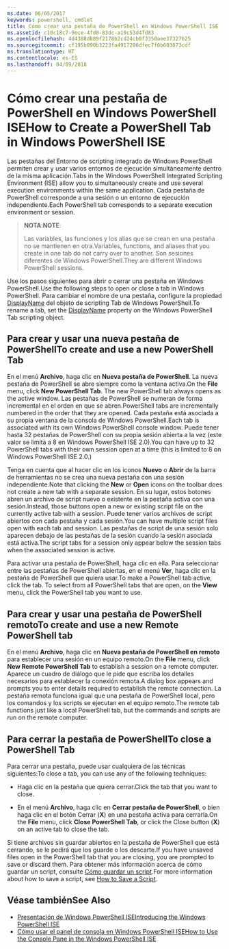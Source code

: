 ```yaml
---
ms.date: 06/05/2017
keywords: powershell, cmdlet
title: Cómo crear una pestaña de PowerShell en Windows PowerShell ISE
ms.assetid: c10c18c7-9ece-4fd0-83dc-a19c53d4fd83
ms.openlocfilehash: 4d4388d889f2178b2cd24cb0f3350aee37327625
ms.sourcegitcommit: cf195b090b3223fa4917206dfec7f0b603873cdf
ms.translationtype: HT
ms.contentlocale: es-ES
ms.lasthandoff: 04/09/2018
---
```

# <a name="how-to-create-a-powershell-tab-in-windows-powershell-ise"></a><span data-ttu-id="79eb6-103">Cómo crear una pestaña de PowerShell en Windows PowerShell ISE</span><span class="sxs-lookup"><span data-stu-id="79eb6-103">How to Create a PowerShell Tab in Windows PowerShell ISE</span></span>

<span data-ttu-id="79eb6-104">Las pestañas del Entorno de scripting integrado de Windows PowerShell permiten crear y usar varios entornos de ejecución simultáneamente dentro de la misma aplicación.</span><span class="sxs-lookup"><span data-stu-id="79eb6-104">Tabs in the Windows PowerShell Integrated Scripting Environment (ISE) allow you to simultaneously create and use several execution environments within the same application.</span></span>
<span data-ttu-id="79eb6-105">Cada pestaña de PowerShell corresponde a una sesión o un entorno de ejecución independiente.</span><span class="sxs-lookup"><span data-stu-id="79eb6-105">Each PowerShell tab corresponds to a separate execution environment or session.</span></span>

> <span data-ttu-id="79eb6-106">**NOTA**:</span><span class="sxs-lookup"><span data-stu-id="79eb6-106">**NOTE**:</span></span>
>
> <span data-ttu-id="79eb6-107">Las variables, las funciones y los alias que se crean en una pestaña no se mantienen en otra.</span><span class="sxs-lookup"><span data-stu-id="79eb6-107">Variables, functions, and aliases that you create in one tab do not carry over to another.</span></span> <span data-ttu-id="79eb6-108">Son sesiones diferentes de Windows PowerShell.</span><span class="sxs-lookup"><span data-stu-id="79eb6-108">They are different Windows PowerShell sessions.</span></span>

<span data-ttu-id="79eb6-109">Use los pasos siguientes para abrir o cerrar una pestaña en Windows PowerShell.</span><span class="sxs-lookup"><span data-stu-id="79eb6-109">Use the following steps to open or close a tab in Windows PowerShell.</span></span>
<span data-ttu-id="79eb6-110">Para cambiar el nombre de una pestaña, configure la propiedad [DisplayName](The-PowerShellTab-Object.md#displayname) del objeto de scripting Tab de Windows PowerShell.</span><span class="sxs-lookup"><span data-stu-id="79eb6-110">To rename a tab, set the [DisplayName](The-PowerShellTab-Object.md#displayname) property on the Windows PowerShell Tab scripting object.</span></span>

## <a name="to-create-and-use-a-new-powershell-tab"></a><span data-ttu-id="79eb6-111">Para crear y usar una nueva pestaña de PowerShell</span><span class="sxs-lookup"><span data-stu-id="79eb6-111">To create and use a new PowerShell Tab</span></span>

<span data-ttu-id="79eb6-112">En el menú **Archivo**, haga clic en **Nueva pestaña de PowerShell**. La nueva pestaña de PowerShell se abre siempre como la ventana activa.</span><span class="sxs-lookup"><span data-stu-id="79eb6-112">On the **File** menu, click **New PowerShell Tab**. The new PowerShell tab always opens as the active window.</span></span>
<span data-ttu-id="79eb6-113">Las pestañas de PowerShell se numeran de forma incremental en el orden en que se abren.</span><span class="sxs-lookup"><span data-stu-id="79eb6-113">PowerShell tabs are incrementally numbered in the order that they are opened.</span></span>
<span data-ttu-id="79eb6-114">Cada pestaña está asociada a su propia ventana de la consola de Windows PowerShell.</span><span class="sxs-lookup"><span data-stu-id="79eb6-114">Each tab is associated with its own Windows PowerShell console window.</span></span>
<span data-ttu-id="79eb6-115">Puede tener hasta 32 pestañas de PowerShell con su propia sesión abierta a la vez (este valor se limita a 8 en Windows PowerShell ISE 2.0).</span><span class="sxs-lookup"><span data-stu-id="79eb6-115">You can have up to 32 PowerShell tabs with their own session open at a time (this is limited to 8 on Windows PowerShell ISE 2.0.)</span></span>

<span data-ttu-id="79eb6-116">Tenga en cuenta que al hacer clic en los iconos **Nuevo** o **Abrir** de la barra de herramientas no se crea una nueva pestaña con una sesión independiente.</span><span class="sxs-lookup"><span data-stu-id="79eb6-116">Note that clicking the **New** or **Open** icons on the toolbar does not create a new tab with a separate session.</span></span>
<span data-ttu-id="79eb6-117">En su lugar, estos botones abren un archivo de script nuevo o existente en la pestaña activa con una sesión.</span><span class="sxs-lookup"><span data-stu-id="79eb6-117">Instead, those buttons open a new or existing script file on the currently active tab with a session.</span></span>
<span data-ttu-id="79eb6-118">Puede tener varios archivos de script abiertos con cada pestaña y cada sesión.</span><span class="sxs-lookup"><span data-stu-id="79eb6-118">You can have multiple script files open with each tab and session.</span></span>
<span data-ttu-id="79eb6-119">Las pestañas de script de una sesión solo aparecen debajo de las pestañas de la sesión cuando la sesión asociada está activa.</span><span class="sxs-lookup"><span data-stu-id="79eb6-119">The script tabs for a session only appear below the session tabs when the associated session is active.</span></span>

<span data-ttu-id="79eb6-120">Para activar una pestaña de PowerShell, haga clic en ella. Para seleccionar entre las pestañas de PowerShell abiertas, en el menú **Ver**, haga clic en la pestaña de PowerShell que quiera usar.</span><span class="sxs-lookup"><span data-stu-id="79eb6-120">To make a PowerShell tab active, click the tab. To select from all PowerShell tabs that are open, on the **View** menu, click the PowerShell tab you want to use.</span></span>

## <a name="to-create-and-use-a-new-remote-powershell-tab"></a><span data-ttu-id="79eb6-121">Para crear y usar una pestaña de PowerShell remoto</span><span class="sxs-lookup"><span data-stu-id="79eb6-121">To create and use a new Remote PowerShell tab</span></span>

<span data-ttu-id="79eb6-122">En el menú **Archivo**, haga clic en **Nueva pestaña de PowerShell en remoto** para establecer una sesión en un equipo remoto.</span><span class="sxs-lookup"><span data-stu-id="79eb6-122">On the **File** menu, click **New Remote PowerShell Tab** to establish a session on a remote computer.</span></span>
<span data-ttu-id="79eb6-123">Aparece un cuadro de diálogo que le pide que escriba los detalles necesarios para establecer la conexión remota.</span><span class="sxs-lookup"><span data-stu-id="79eb6-123">A dialog box appears and prompts you to enter details required to establish the remote connection.</span></span>
<span data-ttu-id="79eb6-124">La pestaña remota funciona igual que una pestaña de PowerShell local, pero los comandos y los scripts se ejecutan en el equipo remoto.</span><span class="sxs-lookup"><span data-stu-id="79eb6-124">The remote tab functions just like a local PowerShell tab, but the commands and scripts are run on the remote computer.</span></span>

## <a name="to-close-a-powershell-tab"></a><span data-ttu-id="79eb6-125">Para cerrar la pestaña de PowerShell</span><span class="sxs-lookup"><span data-stu-id="79eb6-125">To close a PowerShell Tab</span></span>

<span data-ttu-id="79eb6-126">Para cerrar una pestaña, puede usar cualquiera de las técnicas siguientes:</span><span class="sxs-lookup"><span data-stu-id="79eb6-126">To close a tab, you can use any of the following techniques:</span></span>

- <span data-ttu-id="79eb6-127">Haga clic en la pestaña que quiera cerrar.</span><span class="sxs-lookup"><span data-stu-id="79eb6-127">Click the tab that you want to close.</span></span>

- <span data-ttu-id="79eb6-128">En el menú **Archivo**, haga clic en **Cerrar pestaña de PowerShell**, o bien haga clic en el botón Cerrar (**X**) en una pestaña activa para cerrarla.</span><span class="sxs-lookup"><span data-stu-id="79eb6-128">On the **File** menu, click **Close PowerShell Tab**, or click  the Close button  (**X**) on an active tab to close the tab.</span></span>

<span data-ttu-id="79eb6-129">Si tiene archivos sin guardar abiertos en la pestaña de PowerShell que está cerrando, se le pedirá que los guarde o los descarte.</span><span class="sxs-lookup"><span data-stu-id="79eb6-129">If you have unsaved files open in the PowerShell tab that you are closing, you are prompted to save or discard them.</span></span>
<span data-ttu-id="79eb6-130">Para obtener más información acerca de cómo guardar un script, consulte [Cómo guardar un script](How-to-Write-and-Run-Scripts-in-the-Windows-PowerShell-ISE.md#how-to-save-a-script).</span><span class="sxs-lookup"><span data-stu-id="79eb6-130">For more information about how to save a script, see [How to Save a Script](How-to-Write-and-Run-Scripts-in-the-Windows-PowerShell-ISE.md#how-to-save-a-script).</span></span>

## <a name="see-also"></a><span data-ttu-id="79eb6-131">Véase también</span><span class="sxs-lookup"><span data-stu-id="79eb6-131">See Also</span></span>

- [<span data-ttu-id="79eb6-132">Presentación de Windows PowerShell ISE</span><span class="sxs-lookup"><span data-stu-id="79eb6-132">Introducing the Windows PowerShell ISE</span></span>](Introducing-the-Windows-PowerShell-ISE.md)
- [<span data-ttu-id="79eb6-133">Cómo usar el panel de consola en Windows PowerShell ISE</span><span class="sxs-lookup"><span data-stu-id="79eb6-133">How to Use the Console Pane in the Windows PowerShell ISE</span></span>](How-to-Use-the-Console-Pane-in-the-Windows-PowerShell-ISE.md)
